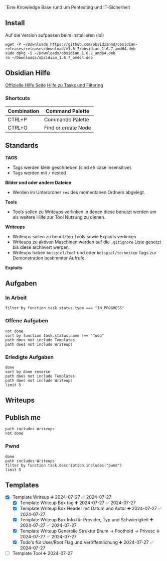 `Eine Knowledge Base rund um Pentesting und IT-Sicherheit

## Install

Auf die Version aufpassen beim installieren (lol)

```
wget -P ~/Downloads https://github.com/obsidianmd/obsidian-releases/releases/download/v1.6.7/obsidian_1.6.7_amd64.deb
sudo dpkg -i ~/Downloads/obsidian_1.6.7_amd64.deb
rm ~/Downloads/obsidian_1.6.7_amd64.deb
```

## Obsidian Hilfe

[Offizielle Hilfe Seite](https://help.obsidian.md/Home)
[Hilfe zu Tasks und Filtering](https://publish.obsidian.md/tasks/Introduction)

### Shortcuts

| Combination | Command Palette     |
| ----------- | ------------------- |
| CTRL+P      | Commando Palette    |
| CTRL+O      | Find or create Node |

## Standards

**TAGS**
 - Tags werden klein geschrieben (sind eh case insensitive)
 - Tags werden mit `/` nested
 
**Bilder und oder andere Dateien**
- Werden im Unterordner `res` des momentanen Ordners abgelegt.

**Tools**
- Tools sollen zu Writeups verlinken in denen diese benutzt werden um als weitere Hilfe zur Tool Nutzung zu dienen.

**Writeups**
- Writeups sollen zu benutzten Tools sowie Exploits verlinken
- Writeups zu aktiven Maschinen werden auf die `.gitignore` Liste gesetzt bis diese archiviert werden.
- Writeups haben `beispiel/tool` und oder `beispiel/techniken` Tags zur Demonstration bestimmter Aufrufe.

**Exploits**


## Aufgaben

### In Arbeit
```tasks
filter by function task.status.type === "IN_PROGRESS"
```

### Offene Aufgaben
```tasks
not done
sort by function task.status.name !== "Todo"
path does not include Templates
path does not include Writeups
```

### Erledigte Aufgaben
```tasks
done
sort by done reverse
path does not include Templates
path does not include Writeups
limit 5
```


## Writeups

## Publish me

```tasks
path includes Writeups
not done
```

### Pwnd

```tasks
done
path includes Writeups
filter by function task.description.includes("pwnd")
limit 5
```

## Templates

- [x] Template Writeup ➕ 2024-07-27 ✅ 2024-07-27
	- [x] Template Writeup Box tag ➕ 2024-07-27 ✅ 2024-07-27
	- [x] Template Writeup Box Header mit Datum und Autor ➕ 2024-07-27 ✅ 2024-07-27
	- [x] Template Writeup  Box Info für Provider, Typ und Schwierigkeit ➕ 2024-07-27 ✅ 2024-07-27
	- [x] Template Writeup Generelle Struktur Enum -> Foothold -> Privesc ➕ 2024-07-27 ✅ 2024-07-27
	- [x] Todo's für User/Root Flag und Veröffentlichung ➕ 2024-07-27 ✅ 2024-07-27
- [ ] Template Tool ➕ 2024-07-27
